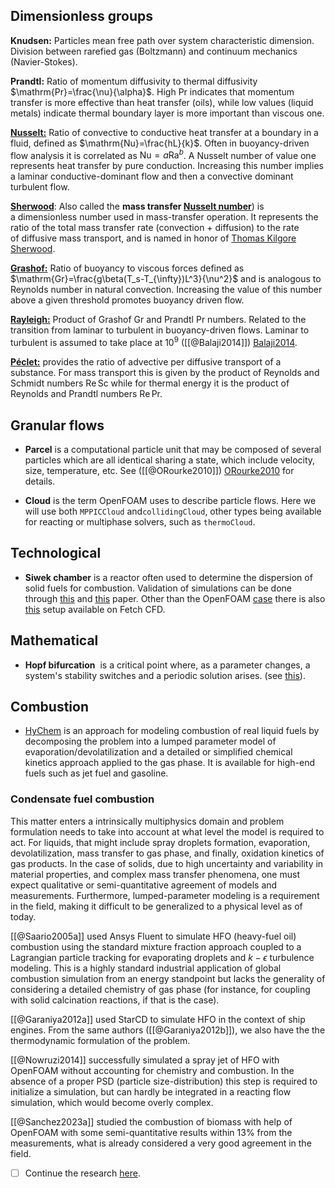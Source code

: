 
## Dimensionless groups

**Knudsen:** Particles mean free path over system characteristic dimension. Division between rarefied gas (Boltzmann) and continuum mechanics (Navier-Stokes).

**Prandtl:** Ratio of momentum diffusivity to thermal diffusivity $\mathrm{Pr}=\frac{\nu}{\alpha}$. High $\mathrm{Pr}$ indicates that momentum transfer is more effective than heat transfer (oils), while low values (liquid metals) indicate thermal boundary layer is more important than viscous one.

[**Nusselt:**](https://en.wikipedia.org/wiki/Nusselt_number) Ratio of convective to conductive heat transfer at a boundary in a fluid, defined as $\mathrm{Nu}=\frac{hL}{k}$. Often in buoyancy-driven flow analysis it is correlated as $\mathrm{Nu}=a\mathrm{Ra}^b$. A Nusselt number of value one represents heat transfer by pure conduction. Increasing this number implies a laminar conductive-dominant flow and then a convective dominant turbulent flow.

[**Sherwood**](https://en.wikipedia.org/wiki/Sherwood_number):  Also called the **mass transfer [Nusselt number](https://en.wikipedia.org/wiki/Nusselt_number "Nusselt number")**) is a dimensionless number used in mass-transfer operation. It represents the ratio of the total mass transfer rate (convection + diffusion) to the rate of diffusive mass transport, and is named in honor of [Thomas Kilgore Sherwood](https://en.wikipedia.org/wiki/Thomas_Kilgore_Sherwood "Thomas Kilgore Sherwood").

[**Grashof:**](https://en.wikipedia.org/wiki/Grashof_number) Ratio of buoyancy to viscous forces defined as $\mathrm{Gr}=\frac{g\beta(T_s-T_{\infty})L^3}{\nu^2}$ and is analogous to Reynolds number in natural convection. Increasing the value of this number above a given threshold promotes buoyancy driven flow.

[**Rayleigh:**](https://en.wikipedia.org/wiki/Rayleigh_number) Product of Grashof $\mathrm{Gr}$ and Prandtl $\mathrm{Pr}$ numbers. Related to the transition from laminar to turbulent in buoyancy-driven flows. Laminar to turbulent is assumed to take place at $10^9$  ([[@Balaji2014]]) [Balaji2014](@cite).

[**Péclet:**](https://en.wikipedia.org/wiki/Péclet_number) provides the ratio of advective per diffusive transport of a substance. For mass transport this is given by the product of Reynolds and Schmidt numbers $\mathrm{Re}\,\mathrm{Sc}$ while for thermal energy it is the product of Reynolds and Prandtl numbers $\mathrm{Re}\,\mathrm{Pr}$.
## Granular flows

- **Parcel** is a computational particle unit that may be composed of several particles which are all identical sharing a state, which include velocity, size, temperature, etc. See ([[@ORourke2010]]) [ORourke2010](@cite) for details.

- **Cloud** is the term OpenFOAM uses to describe particle flows. Here we will use both `MPPICCloud` and`collidingCloud`, other types being available for reacting or multiphase solvers, such as `thermoCloud`.
## Technological

- **Siwek chamber** is a reactor often used to determine the dispersion of solid fuels for combustion. Validation of simulations can be done through [this](https://www.sciencedirect.com/science/article/abs/pii/S0950423009000801) and [this](https://www.sciencedirect.com/science/article/abs/pii/S0950423014002332) paper. Other than the OpenFOAM [case](https://github.com/OpenFOAM/OpenFOAM-11/tree/master/tutorials/multicomponentFluid/simplifiedSiwek) there is also [this](https://fetchcfd.com/view-project/763-Simplified-Siwek) setup available on Fetch CFD.
## Mathematical

- **Hopf bifurcation**  is a critical point where, as a parameter changes, a system's stability switches and a periodic solution arises. (see [this](https://en.wikipedia.org/wiki/Hopf_bifurcation)).
## Combustion

- [HyChem](https://web.stanford.edu/group/haiwanglab/HyChem/) is an approach for modeling combustion of real liquid fuels by decomposing the problem into a lumped parameter model of evaporation/devolatilization and a detailed or simplified chemical kinetics approach applied to the gas phase. It is available for high-end fuels such as jet fuel and gasoline.

### Condensate fuel combustion

This matter enters a intrinsically multiphysics domain and problem formulation needs to take into account at what level the model is required to act. For liquids, that might include spray droplets formation, evaporation, devolatilization, mass transfer to gas phase, and finally, oxidation kinetics of gas products. In the case of solids, due to high uncertainty and variability in material properties, and complex mass transfer phenomena, one must expect qualitative or semi-quantitative agreement of models and measurements. Furthermore, lumped-parameter modeling is a requirement in the field, making it difficult to be generalized to a physical level as of today.

[[@Saario2005a]] used Ansys Fluent to simulate HFO (heavy-fuel oil) combustion using the standard mixture fraction approach coupled to a Lagrangian particle tracking for evaporating droplets and $k-\epsilon$ turbulence modeling. This is a highly standard industrial application of global combustion simulation from an energy standpoint but lacks the generality of considering a detailed chemistry of gas phase (for instance, for coupling with solid calcination reactions, if that is the case).

[[@Garaniya2012a]] used StarCD to simulate HFO in the context of ship engines. From the same authors ([[@Garaniya2012b]]), we also have the the thermodynamic formulation of the problem.

[[@Nowruzi2014]] successfully simulated a spray jet of HFO with OpenFOAM without accounting for chemistry and combustion. In the absence of a proper PSD (particle size-distribution) this step is required to initialize a simulation, but can hardly be integrated in a reacting flow simulation, which would become overly complex. 

[[@Sanchez2023a]] studied the combustion of biomass with help of OpenFOAM with some semi-quantitative results within 13% from the measurements, what is already considered a very good agreement in the field.

- [ ] Continue the research [here](https://www.jstage.jst.go.jp/result/journal/-char/en?cdjournal=jime&globalSearchKey=heavy+fuel+oil).